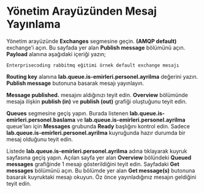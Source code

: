 # Yönetim Arayüzünden Mesaj Yayınlama

Yönetim arayüzünde **Exchanges** segmesine geçin. **(AMQP default)** exchange'i açın. Bu sayfada yer alan **Publish message** bölümünü açın. **Payload** alanına aşağıdaki içeriği yazın;

`Enterprisecoding rabbitmq eğitimi örnek default exchange mesajı`

**Routing key** alanına **lab.queue.is-emirleri.personel.ayrilma** değerini yazın. **Publish message** butonuna basarak mesajı yayınlayın. 

**Message published.** mesajını aldığınızı teyit edin.
**Overview** bölümünde mesaja ilişkin **publish (in)** ve **publish (out)** grafiği oluştuğunu teyit edin.

**Queues** segmesine geçiş yapın. Burada listenen **lab.queue.is-emirleri.personel.baslama** ve **lab.queue.is-emirleri.personel.ayrilma** queue'ları için **Messages** grubunda **Ready** başlığını kontrol edin. Sadece **lab.queue.is-emirleri.personel.ayrilma** kuyruğunda hazır durumda bir mesaj olduğunu teyit edin.

Listede **lab.queue.is-emirleri.personel.ayrilma** adına tıklayarak kuyruk sayfasına geçiş yapın.
Açılan sayfa yer alan **Overview** bölündeki **Queued messages** grafiğinde 1 mesajı gösterildiğini teyit edin. 
Sayfadaki **Get messages** bölümünü açın. Bu bölümde yer alan **Get message(s)** butonuna basarak kuyruktaki mesajı okuyun. Öz önce yayınladığınız mesajın geldiğini teyit edin.